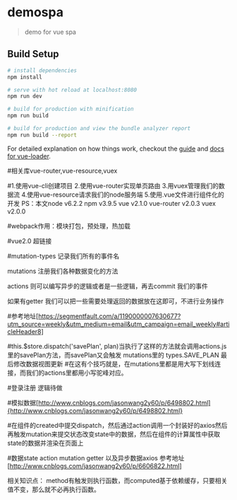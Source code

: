 # demospa

> demo for vue spa

## Build Setup

``` bash
# install dependencies
npm install

# serve with hot reload at localhost:8080
npm run dev

# build for production with minification
npm run build

# build for production and view the bundle analyzer report
npm run build --report
```

For detailed explanation on how things work, checkout the [guide](http://vuejs-templates.github.io/webpack/) and [docs for vue-loader](http://vuejs.github.io/vue-loader).

#相关库vue-router,vue-resource,vuex

#1.使用vue-cli创建项目
2.使用vue-router实现单页路由
3.用vuex管理我们的数据流
4.使用vue-resource请求我们的node服务端
5.使用.vue文件进行组件化的开发
PS：本文node v6.2.2 npm v3.9.5 vue v2.1.0 vue-router v2.0.3 vuex v2.0.0

#webpack作用：模块打包，预处理，热加载

#vue2.0 超链接<router-link to=''>

#mutation-types 记录我们所有的事件名

mutations 注册我们各种数据变化的方法

actions 则可以编写异步的逻辑或者是一些逻辑，再去commit
我们的事件

如果有getter 我们可以把一些需要处理返回的数据放在这即可，不进行业务操作


#参考地址[https://segmentfault.com/a/1190000007630677?utm_source=weekly&utm_medium=email&utm_campaign=email_weekly#articleHeader8]

#this.$store.dispatch('savePlan', plan)当执行了这样的方法就会调用actions.js里的savePlan方法，而savePlan又会触发 mutations里的 types.SAVE_PLAN 最后修改数据视图更新
#在这有个技巧就是，在mutations里都是用大写下划线连接，而我们的actions里都用小写驼峰对应。

#登录注册 逻辑待做

#模拟数据[http://www.cnblogs.com/jasonwang2y60/p/6498802.html]{http://www.cnblogs.com/jasonwang2y60/p/6498802.html}

#在组件的created中提交dispatch，然后通过action调用一个封装好的axios然后再触发mutation来提交状态改变state中的数据，然后在组件的计算属性中获取state的数据并渲染在页面上

#数据state action mutation getter 以及异步数据axios 参考地址[http://www.cnblogs.com/jasonwang2y60/p/6606822.html]

相关知识点：
method有触发则执行函数，而computed基于依赖缓存，只要相关值不变，那么就不必再执行函数。
